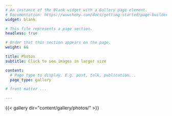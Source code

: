 ```yaml
---
# An instance of the Blank widget with a Gallery page element.
# Documentation: https://wowchemy.com/docs/getting-started/page-builder/
widget: blank

# This file represents a page section.
headless: true

# Order that this section appears on the page.
weight: 66

title: Photos
subtitle: Click to see images in larger size

content:
  # Page type to display. E.g. post, talk, publication...
  page_type: gallery

# front matter ...

---
```


{{< gallery dir="content/gallery/photos/" >}}
